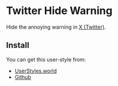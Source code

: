# Twitter Hide Warning

Hide the annoying warning in [X (Twitter)](https://twitter.com/).

## Install

You can get this user-style from:

* [UserStyles.world](https://userstyles.world/style/15755)
* [Github](https://github.com/rod24574575/monorepo/tree/main/packages/twitter-hide-warning)
